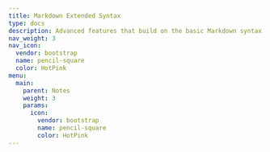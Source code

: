 ```yaml
---
title: Markdown Extended Syntax
type: docs
description: Advanced features that build on the basic Markdown syntax.
nav_weight: 3
nav_icon:
  vendor: bootstrap
  name: pencil-square
  color: HotPink
menu:
  main:
    parent: Notes
    weight: 3
    params:
      icon:
        vendor: bootstrap
        name: pencil-square
        color: HotPink
---
```

